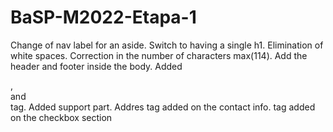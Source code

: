 # BaSP-M2022-Etapa-1

Change of nav label for an aside.
Switch to having a single h1.
Elimination of white spaces.
Correction in the number of characters max(114).
Add the header and footer inside the body.
Added <article>, <div> and <form> tag.
Added support part.
Addres tag added on the contact info.
<label> tag added on the checkbox section
